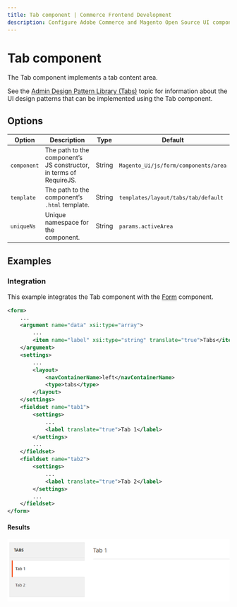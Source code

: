 ```yaml
---
title: Tab component | Commerce Frontend Development
description: Configure Adobe Commerce and Magento Open Source UI components and integrate them with other components.
---
```


# Tab component

The Tab component implements a tab content area.

See the [Admin Design Pattern Library (Tabs)](https://devdocs.magento.com/guides/v2.4/pattern-library/containers/tabs/tabs.html) topic for information about the UI design patterns that can be implemented using the Tab component.

## Options

| Option      | Description                                                        | Type   | Default                              |
|-------------|--------------------------------------------------------------------|--------|--------------------------------------|
| `component` | The path to the component’s JS constructor, in terms of RequireJS. | String | `Magento_Ui/js/form/components/area` |
| `template`  | The path to the component’s `.html` template.                      | String | `templates/layout/tabs/tab/default`  |
| `uniqueNs`  | Unique namespace for the component.                                | String | `params.activeArea`                  |

## Examples

### Integration

This example integrates the Tab component with the [Form](form.md) component.

```xml
<form>
    ...
    <argument name="data" xsi:type="array">
        ...
        <item name="label" xsi:type="string" translate="true">Tabs</item>
    </argument>
    <settings>
        ...
        <layout>
            <navContainerName>left</navContainerName>
            <type>tabs</type>
        </layout>
    </settings>
    <fieldset name="tab1">
        <settings>
            ...
            <label translate="true">Tab 1</label>
        </settings>
        ...
    </fieldset>
    <fieldset name="tab2">
        <settings>
            ...
            <label translate="true">Tab 2</label>
        </settings>
        ...
    </fieldset>
</form>
```

#### Results

![Ui tab result](../../_images/ui-components/ui-tab-result.png)
